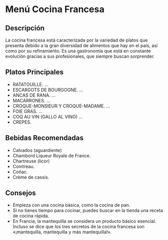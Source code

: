 # Menú Cocina Francesa

## Descripción​
La cocina francesa está caracterizada por la variedad de platos que presenta debido a la gran diversidad de alimentos que hay en el país, así como por su refinamiento. Es una gastronomía que está en constante evolución gracias a sus profesionales, que siempre buscan sorprender.

## Platos Principales
- RATATOUILLE. ...
- ESCARGOTS DE BOURGOGNE. ...
- ANCAS DE RANA. ...
- MACARRONES. ...
- CROQUE-MONSIEUR Y CROQUE-MADAME. ...
- FOIE GRAS. ...
- COQ AU VIN (GALLO AL VINO) ...
- CREPES.

## Bebidas Recomendadas
- Calvados (aguardiente)
- Chambord Liqueur Royale de France.
- Chartreuse (licor)
- Cointreau.
- Coñac.
- Crème de cassis.

## Consejos
- Empieza con una cocina básica, como la cocina de pan.
- Si no tienes tiempo para cocinar, puedes buscar en la tienda una receta de cocina rápida.
- En Francia, la mantequilla se considera un producto básico esencial. Incluso se dice que los tres secretos de la cocina francesa son «¡mantequilla, mantequilla y más mantequilla!».